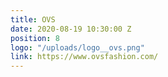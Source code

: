 ```yaml
---
title: OVS
date: 2020-08-19 10:30:00 Z
position: 8
logo: "/uploads/logo__ovs.png"
link: https://www.ovsfashion.com/
---
```



